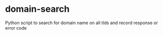 # domain-search
Python script to search for domain name on all tlds and record response or error code
